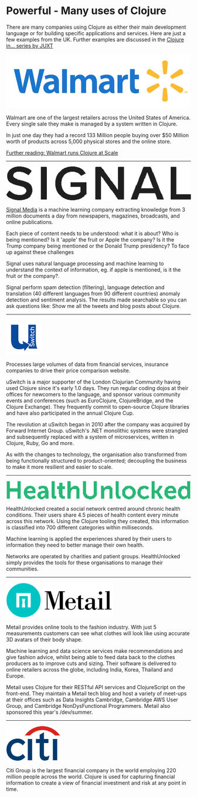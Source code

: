 # Powerful - Many uses of Clojure

There are many companies using Clojure as either their main development language or for building specific applications and services.  Here are just a few examples from the UK.  Further examples are discussed in the [Clojure in... series by JUXT](https://juxt.pro/clojure-in.html)


![Walmart logo - new](/images/Walmart-logo-new.jpg)

Walmart are one of the largest retailers across the United States of America.  Every single sale they make is managed by a system written in Clojure.

In just one day they had a record 133 Million people buying over $50 Million worth of products across 5,000 physical stores and the online store.

[Further reading: Walmart runs Clojure at Scale](http://blog.cognitect.com/blog/2015/6/30/walmart-runs-clojure-at-scale)

------------------------------------------

[![Signal Media](/images/signal-media-logo.png)](/images/signal-media-logo.png)


[Signal Media](http://signalmedia.co/) is a machine learning company extracting knowledge from 3 million documents a day from newspapers, magazines, broadcasts, and online publications.

Each piece of content needs to be understood: what it is about? Who is being mentioned? Is it 'apple' the fruit or Apple the company? Is it the Trump company being mentioned or the Donald Trump presidency? To face up against these challenges

Signal uses natural language processing and machine learning to understand the context of information, eg. if apple is mentioned, is it the fruit or the company?.

Signal perform spam detection (filtering), language detection and translation (40 different languages from 90 different countries) anomaly detection and sentiment analysis.  The results made searchable so you can ask questions like: Show me all the tweets and blog posts about Clojure.

------------------------------------------

[![uSwitch](/images/uswitch-logo.png)](/images/uswitch-logo.png)

Processes large volumes of data from financial services, insurance companies to drive their price comparison website.

uSwitch is a major supporter of the London Clojurian Community having used Clojure since it's early 1.0 days. They run regular coding dojos at their offices for newcomers to the language, and sponsor various community events and conferences (such as EuroClojure, ClojureBridge, and the Clojure Exchange). They frequently commit to open-source Clojure libraries and have also participated in the annual Clojure Cup.

The revolution at uSwitch began in 2010 after the company was acquired by Forward Internet Group. uSwitch's .NET monolithic systems were strangled and subsequently replaced with a system of microservices, written in Clojure, Ruby, Go and more.

As with the changes to technology, the organisation also transformed from being functionally structured to product-oriented; decoupling the business to make it more resilient and easier to scale.


------------------------------------------

[![Health Unlocked](/images/health-unlocked-logo.png)](/images/health-unlocked-logo.png)

HealthUnlocked created a social network centred around chronic health conditions. Their users share 4.5 pieces of health content every minute across this network. Using the Clojure tooling they created, this information is classified into 700 different categories within milliseconds.

Machine learning is applied the experiences shared by their users to information they need to better manage their own health.

Networks are operated by charities and patient groups.  HealthUnlocked simply provides the tools for these organisations to manage their communities.

------------------------------------------

[![Metail](/images/metail-logo.png)](/images/metail-logo.png)

Metail provides online tools to the fashion industry.  With just 5 measurements customers can see what clothes will look like using accurate 3D avatars of their body shape.

Machine learning and data science services make recommendations and give fashion advice, whilst being able to feed data back to the clothes producers as to improve cuts and sizing. Their software is delivered to online retailers across the globe, including India, Korea, Thailand and Europe.

Metail uses Clojure for their RESTful API services and ClojureScript on the front-end. They maintain a Metail tech blog and host a variety of meet-ups at their offices such as Data Insights Cambridge, Cambridge AWS User Group, and Cambridge NonDysFunctional Programmers. Metail also sponsored this year's /dev/summer.


------------------------------------------

[![Citi Gropu](/images/citi-group-logo.png)](/images/citi-group-logo.png)


Citi Group is the largest financial company in the world employing 220 million people across the world.  Clojure is used for capturing financial information to create a view of financial investment and risk at any point in time.
